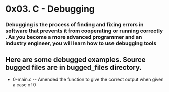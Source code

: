 # 0x03. C - Debugging

### Debugging is the process of finding and fixing errors in software that prevents it from cooperating or running correctly . As you become a more advanced programmer and an industry engineer, you will learn how to use debugging tools

## Here are some debugged examples. Source bugged files are in bugged_files directory.

* 0-main.c -- Amended the function to give the correct output when given a case of 0